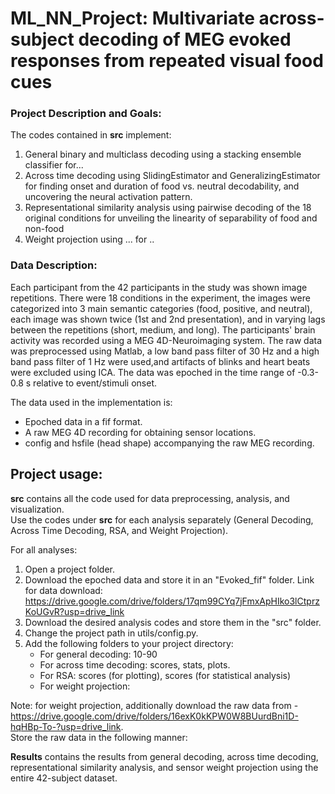 # ML_NN_Project: Multivariate across-subject decoding of MEG evoked responses from repeated visual food cues

### Project Description and Goals:
The codes contained in **src** implement:
1. General binary and multiclass decoding using a stacking ensemble classifier for...
2. Across time decoding using SlidingEstimator and GeneralizingEstimator for finding onset and duration of food vs. neutral decodability, and uncovering the neural activation pattern. 
3. Representational similarity analysis using pairwise decoding of the 18 original conditions for unveiling the linearity of separability of food and non-food
4. Weight projection using ... for ..

### Data Description:
Each participant from the 42 participants in the study was shown image repetitions. 
There were 18 conditions in the experiment, the images were categorized into 3 main semantic categories (food, positive, and neutral), each image was shown twice (1st and 2nd presentation), and in varying lags between the repetitions (short, medium, and long).
The participants' brain activity was recorded using a MEG 4D-Neuroimaging system. 
The raw data was preprocessed using Matlab, a low band pass filter of 30 Hz and a high band pass filter of 1 Hz were used,and  artifacts of blinks and heart beats were excluded using ICA. The data was epoched in the time range of -0.3-0.8 s relative to event/stimuli onset. 

The data used in the implementation is:
* Epoched data in a fif format.
* A raw MEG 4D recording for obtaining sensor locations. 
* config and hsfile (head shape) accompanying the raw MEG recording.
  
## Project usage:
**src** contains all the code used for data preprocessing, analysis, and visualization.  
Use the codes under **src** for each analysis separately (General Decoding, Across Time Decoding, RSA, and Weight Projection). 

For all analyses:
  1. Open a project folder.
  2. Download the epoched data and store it in an "Evoked_fif" folder.
     Link for data download:  https://drive.google.com/drive/folders/17qm99CYq7jFmxApHIko3lCtprzKoUGvR?usp=drive_link
  3. Download the desired analysis codes and store them in the  "src" folder. 
  4. Change the project path in utils/config.py.
  5. Add the following folders to your project directory:
     * For general decoding: 10-90
     * For across time decoding: scores, stats, plots.
     * For RSA: scores (for plotting), scores (for statistical analysis)
     * For weight projection:
  
Note: for weight projection, additionally download the raw data from - 
https://drive.google.com/drive/folders/16exK0kKPW0W8BUurdBni1D-hqHBp-To-?usp=drive_link.  
Store the raw data in the following manner: 


**Results** contains the results from general decoding, across time decoding, representational similarity analysis, and sensor weight projection
using the entire 42-subject dataset.
